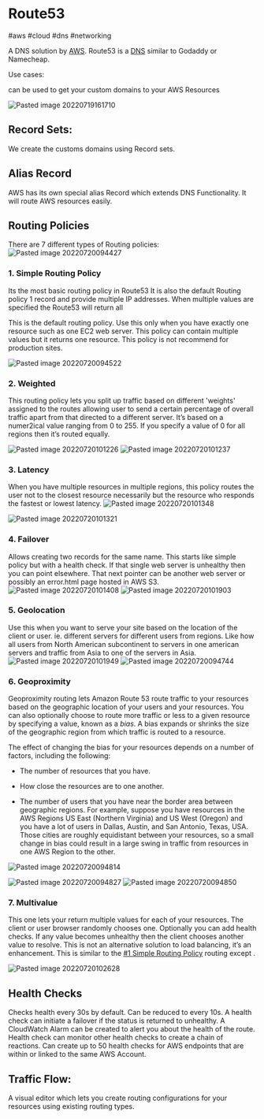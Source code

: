 # Route53
#aws #cloud #dns #networking 

A DNS solution by [AWS](Cloud%20Computing/AWS/AWS.md).
Route53 is a [DNS](Networking/DNS.md) similar to Godaddy or Namecheap.

Use cases:

can be used to get your custom domains to your AWS Resources


![Pasted image 20220719161710](Attachments/Pasted%20image%2020220719161710.png)

## Record Sets:

We create the customs domains using Record sets.

## Alias Record
AWS has its own special alias Record which extends DNS Functionality. It will route AWS resources easily.

## Routing Policies
There are 7 different types of Routing policies:
![Pasted image 20220720094427](Attachments/Pasted%20image%2020220720094427.png)


### 1. Simple Routing Policy
Its the most basic routing policy in Route53
It is also the default Routing policy
1 record and provide multiple IP addresses.
When multiple values are specified the Route53 will return all

This is the default routing policy. Use this only when you have exactly one resource such as one EC2 web server. This policy can contain multiple values but it returns one resource. This policy is not recommend for production sites.

![Pasted image 20220720094522](Attachments/Pasted%20image%2020220720094522.png)


### 2. Weighted
This routing policy lets you split up traffic based on different 'weights' assigned to the routes allowing user to send a certain percentage of overall traffic apart from that directed to a different server.
It’s based on a numer2ical value ranging from 0 to 255. If you specify a value of 0 for all regions then it’s routed equally.

![Pasted image 20220720101226](Attachments/Pasted%20image%2020220720101226.png)
![Pasted image 20220720101237](Attachments/Pasted%20image%2020220720101237.png)

### 3. Latency
When you have multiple resources in multiple regions, this policy routes the user not to the closest resource necessarily but the resource who responds the fastest or lowest latency.
![Pasted image 20220720101348](Attachments/Pasted%20image%2020220720101348.png)

![Pasted image 20220720101321](Attachments/Pasted%20image%2020220720101321.png)

### 4. Failover
Allows creating two records for the same name. This starts like simple policy but with a health check. If that single web server is unhealthy then you can point elsewhere. That next pointer can be another web server or possibly an error.html page hosted in AWS S3.
![Pasted image 20220720101408](Attachments/Pasted%20image%2020220720101408.png)
![Pasted image 20220720101903](Attachments/Pasted%20image%2020220720101903.png)


### 5. Geolocation
Use this when you want to serve your site based on the location of the client or user. ie. different servers for different users from regions. Like how all users from North American subcontinent to servers in one american servers and traffic from Asia to one of the servers in Asia.
![Pasted image 20220720101949](Attachments/Pasted%20image%2020220720101949.png)
![Pasted image 20220720094744](Attachments/Pasted%20image%2020220720094744.png)

### 6. Geoproximity
Geoproximity routing lets Amazon Route 53 route traffic to your resources based on the geographic location of your users and your resources. You can also optionally choose to route more traffic or less to a given resource by specifying a value, known as a _bias_. A bias expands or shrinks the size of the geographic region from which traffic is routed to a resource.

The effect of changing the bias for your resources depends on a number of factors, including the following:

-   The number of resources that you have.
    
-   How close the resources are to one another.
    
-   The number of users that you have near the border area between geographic regions. For example, suppose you have resources in the AWS Regions US East (Northern Virginia) and US West (Oregon) and you have a lot of users in Dallas, Austin, and San Antonio, Texas, USA. Those cities are roughly equidistant between your resources, so a small change in bias could result in a large swing in traffic from resources in one AWS Region to the other.

![Pasted image 20220720094814](Attachments/Pasted%20image%2020220720094814.png)

![Pasted image 20220720094827](Attachments/Pasted%20image%2020220720094827.png)
![Pasted image 20220720094850](Attachments/Pasted%20image%2020220720094850.png)

### 7. Multivalue
This one lets your return multiple values for each of your resources. The client or user browser randomly chooses one. Optionally you can add health checks. If any value becomes unhealthy then the client chooses another value to resolve. This is not an alternative solution to load balancing, it’s an enhancement. This is similar to the [#1 Simple Routing Policy](#1%20Simple%20Routing%20Policy) routing except .

![Pasted image 20220720102628](Attachments/Pasted%20image%2020220720102628.png)

## Health Checks

Checks health every 30s by default. Can be reduced to every 10s.
A health check can initiate a failover if the status is returned to unhealthy.
A CloudWatch Alarm can be created to alert you about the health of the route.
Health check can monitor other health checks to create a chain of reactions.
Can create up to 50 health checks for AWS endpoints that are within or linked to the same AWS Account.


## Traffic Flow:
A visual editor which lets you create routing configurations for your resources using existing routing types.
